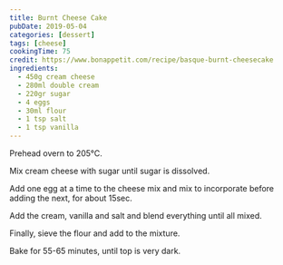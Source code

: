 ```yaml
---
title: Burnt Cheese Cake
pubDate: 2019-05-04
categories: [dessert]
tags: [cheese]
cookingTime: 75
credit: https://www.bonappetit.com/recipe/basque-burnt-cheesecake
ingredients:
  - 450g cream cheese
  - 280ml double cream
  - 220gr sugar
  - 4 eggs
  - 30ml flour
  - 1 tsp salt
  - 1 tsp vanilla
---
```


Prehead overn to 205°C.

Mix cream cheese with sugar until sugar is dissolved.

Add one egg at a time to the cheese mix and mix to incorporate before adding the next, for about 15sec.

Add the cream, vanilla and salt and blend everything until all mixed.

Finally, sieve the flour and add to the mixture.

Bake for 55-65 minutes, until top is very dark.
